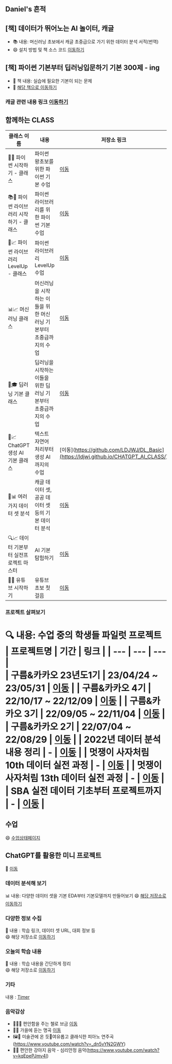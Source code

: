 ## Daniel's 흔적

## [책] 데이터가 뛰어노는 AI 놀이터, 캐글
 * 📚 내용: 머신러닝 초보에서 캐글 초중급으로 가기 위한 데이터 분석 서적(번역)
 * 😄 설치 방법 및 책 소스 코드 [이동하기](https://github.com/LDJWJ/kagglebook)  
   
## [책] 파이썬 기본부터 딥러닝입문하기 기본 300제 - ing
 * 🎁 책 내용: 실습에 필요한 기본이 되는 문제
 * :tada: [해당 책으로 이동하기](https://wikidocs.net/book/7991)

### 캐글 관련 내용 링크 [이동하기](https://github.com/LDJWJ/KaggleDataAnalysis)

## 함께하는 CLASS 

| 클래스 이름 | 내용 | 저장소 링크 |
| --- | --- | --- |
| 🐣📘 파이썬 시작하기 - 클래스 | 파이썬 왕초보를 위한 파이썬 기본 수업 | [이동](https://github.com/LDJWJ/CLASS_PYTHON_START) |
| 📚🔧 파이썬 라이브러리 시작하기 - 클래스 | 파이썬 라이브러리를 위한 파이썬 기본 수업 | [이동](https://github.com/LDJWJ/CLASS_PY_LIB_START) |
| 🚀📈 파이썬 라이브러리 LevelUp - 클래스 | 파이썬 라이브러리 LevelUp 수업 | [이동](https://github.com/LDJWJ/CLASS_PY_LIB_LEVELUP) |
| 📊📈 머신러닝 클래스 | 머신러닝을 시작하는 이들을 위한 머신러닝 기본부터 초중급까지의 수업 | [이동](https://github.com/LDJWJ/ML_Basic_Class) |
| 🤖🎓 딥러닝 기본 클래스 | 딥러닝을 시작하는 이들을 위한 딥러닝 기본부터 초중급까지의 수업 | [이동](https://github.com/LDJWJ/DL_Basic) |
| 🤖📈 ChatGPT 생성 AI 기본 클래스 | 텍스트 자연어 처리부터 생성 AI까지의 수업 | [이동](https://github.com/LDJWJ/DL_Basic](https://ldjwj.github.io/CHATGPT_AI_CLASS/) |
| 🔬📊 여러가지 데이터 셋 분석 | 캐글 데이터 셋, 공공 데이터 셋 등의 기본 데이터 분석 | [이동](https://github.com/LDJWJ/dataAnalysis) |
| 🔍📈 데이터 기본부터 실전프로젝트 마스터 | AI 기본 탐험하기 | [이동](https://rowan-sail-868.notion.site/596405bb93ca4ce0b343e7db617474c1?v=f00727c5997f4f0688e22d175b7bdbdd) |
| 🎥🌟 유튜브 시작하기 | 유튜브 초보 첫걸음 | [이동](https://rowan-sail-868.notion.site/14a45e9c22194f9eaae3626d3015eab3?v=ce4b7a4d61454c349e33388458f9d77d) |

### 프로젝트 살펴보기 
🔍 내용: 수업 중의 학생들 파일럿 프로젝트
| 프로젝트명 | 기간 | 링크 |
| --- | --- | --- |  
| 구름&카카오 23년도1기 | 23/04/24 ~ 23/05/31 | [이동](https://github.com/LDJWJ/Goorm_2023_DataCourse) |
| 구름&카카오 4기 | 22/10/17 ~ 22/12/09 | [이동](https://github.com/LDJWJ/Goorm_4th_DataCourse) |
| 구름&카카오 3기 | 22/09/05 ~ 22/11/04 | [이동](https://github.com/LDJWJ/Goorm_3rd_DataCourse) |
| 구름&카카오 2기 | 22/07/04 ~ 22/08/29 | [이동](https://github.com/LDJWJ/Goorm_2nd_DataCourse) |
| 2022년 데이터 분석 내용 정리 | - | [이동](https://github.com/LDJWJ/MyDataAnalysis_2022) |
| 멋쟁이 사자처림 10th 데이터 실전 과정 | - | [이동](https://github.com/LDJWJ/LikeLion_10th_DataCourse) |
| 멋쟁이 사자처림 13th 데이터 실전 과정 | - | [이동](https://github.com/LDJWJ/LikeLion_13th_DataCourse) |
| SBA 실전 데이터 기초부터 프로젝트까지 | - | [이동](https://github.com/LDJWJ/00_SBA01_BigData) |
===========
## 수업
😄 [수업상태페이지](https://github.com/LDJWJ/ClassPage)

## ChatGPT를 활용한 미니 프로젝트
🔗 [이동](https://ldjwj.github.io/ChatGPT_Mini_Project/)

### 데이터 분석해 보기
📊 내용: 다양한 데이터 셋을 기본 EDA부터 기본모델까지 만들어보기
😄 [해당 저장소로 이동하기](https://github.com/LDJWJ/dataAnalysis)

### 다양한 정보 수집 
🌱 내용 : 학습 링크, 데이터 셋 URL, 대회 정보 등 <br>
😄 해당 저장소로 [이동하기](https://github.com/LDJWJ/UPGRADE) 

### 오늘의 학습 내용 
🌱 내용 : 학습 내용을 간단하게 정리 <br>
😄 해당 저장소로 [이동하기](https://github.com/LDJWJ/Today_Schedule) 

### 기타 
   내용 : [Timer](https://www.timeanddate.com/stopwatch/)

### 음악감상
 * 🎻🧘‍♂️ 편안함을 주는 첼로 브금 [이동](https://www.youtube.com/watch?v=E4WWYyS3rXQ)
 * 🍂🎶 가을에 듣는 명곡 [이동](https://www.youtube.com/watch?v=OA4xWoZ6Ygo)
 * 🖼️🎹 미술관에 온 듯🎻여유롭고 클래식한 피아노 연주곡(https://www.youtube.com/watch?v=_dn5vYN2GWY)
 * 🐶🛌 편안한 강아지 음악 - 심리안정 음악(https://www.youtube.com/watch?v=kqEpePJmv4I)

<!--
**LDJWJ/LDJWJ** is a ✨ _special_ ✨ repository because its `README.md` (this file) appears on your GitHub profile.

Here are some ideas to get you started:

- 🔭 I’m currently working on ...
- 🌱 I’m currently learning ...
- 👯 I’m looking to collaborate on ...
- 🤔 I’m looking for help with ...
- 💬 Ask me about ...
- 📫 How to reach me: ...
- 😄 Pronouns: ...
- ⚡ Fun fact: ...
-->
